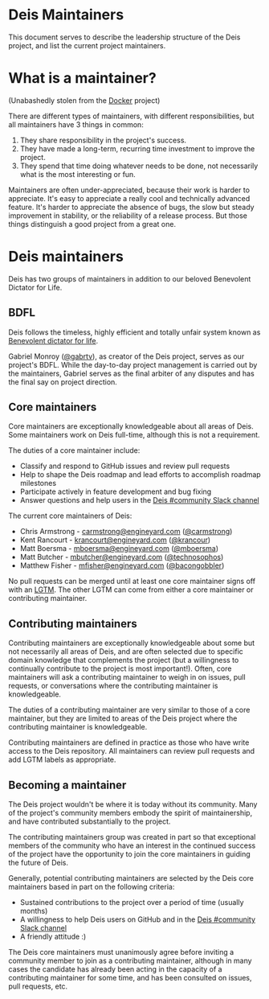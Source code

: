 # Deis Maintainers

This document serves to describe the leadership structure of the Deis project, and list the current
project maintainers.

# What is a maintainer?

(Unabashedly stolen from the [Docker](https://github.com/docker/docker/blob/master/MAINTAINERS) project)

There are different types of maintainers, with different responsibilities, but
all maintainers have 3 things in common:

1. They share responsibility in the project's success.
2. They have made a long-term, recurring time investment to improve the project.
3. They spend that time doing whatever needs to be done, not necessarily what
is the most interesting or fun.

Maintainers are often under-appreciated, because their work is harder to appreciate.
It's easy to appreciate a really cool and technically advanced feature. It's harder
to appreciate the absence of bugs, the slow but steady improvement in stability,
or the reliability of a release process. But those things distinguish a good
project from a great one.

# Deis maintainers

Deis has two groups of maintainers in addition to our beloved Benevolent Dictator for Life.

## BDFL

Deis follows the timeless, highly efficient and totally unfair system known as [Benevolent dictator
for life](http://en.wikipedia.org/wiki/Benevolent_Dictator_for_Life).

Gabriel Monroy ([@gabrtv](https://github.com/gabrtv)), as creator of the Deis project, serves as our
project's BDFL. While the day-to-day project management is carried out by the maintainers, Gabriel
serves as the final arbiter of any disputes and has the final say on project direction.

## Core maintainers

Core maintainers are exceptionally knowledgeable about all areas of Deis. Some maintainers work on Deis
full-time, although this is not a requirement.

The duties of a core maintainer include:
* Classify and respond to GitHub issues and review pull requests
* Help to shape the Deis roadmap and lead efforts to accomplish roadmap milestones
* Participate actively in feature development and bug fixing
* Answer questions and help users in the [Deis #community Slack channel](https://slack.deis.io)

The current core maintainers of Deis:
* Chris Armstrong - <carmstrong@engineyard.com> ([@carmstrong](https://github.com/carmstrong))
* Kent Rancourt - <krancourt@engineyard.com> ([@krancour](https://github.com/krancour))
* Matt Boersma - <mboersma@engineyard.com> ([@mboersma](https://github.com/mboersma))
* Matt Butcher - <mbutcher@engineyard.com> ([@technosophos](https://github.com/technosophos))
* Matthew Fisher - <mfisher@engineyard.com> ([@bacongobbler](https://github.com/bacongobbler))

No pull requests can be merged until at least one core maintainer signs off with an
[LGTM](http://docs.deis.io/en/latest/contributing/standards/#merge-approval). The other LGTM can
come from either a core maintainer or contributing maintainer.

## Contributing maintainers

Contributing maintainers are exceptionally knowledgeable about some but not necessarily all areas
of Deis, and are often selected due to specific domain knowledge that complements the project (but
a willingness to continually contribute to the project is most important!). Often,
core maintainers will ask a contributing maintainer to weigh in on issues, pull requests, or
conversations where the contributing maintainer is knowledgeable.

The duties of a contributing maintainer are very similar to those of a core maintainer, but they are limited to areas of the Deis project where the contributing maintainer is knowledgeable.

Contributing maintainers are defined in practice as those who have write access to the Deis repository. All maintainers can review pull requests and add LGTM labels as appropriate.

## Becoming a maintainer

The Deis project wouldn't be where it is today without its community. Many of the project's
community members embody the spirit of maintainership, and have contributed substantially to
the project.

The contributing maintainers group was created in part so that exceptional members of the community
who have an interest in the continued success of the project have the opportunity to join the
core maintainers in guiding the future of Deis.

Generally, potential contributing maintainers are selected by the Deis core maintainers based in
part on the following criteria:
* Sustained contributions to the project over a period of time (usually months)
* A willingness to help Deis users on GitHub and in the [Deis #community Slack channel](https://slack.deis.io)
* A friendly attitude :)

The Deis core maintainers must unanimously agree before inviting a community member to join as a
contributing maintainer, although in many cases the candidate has already been acting in the
capacity of a contributing maintainer for some time, and has been consulted on issues, pull requests,
etc.
